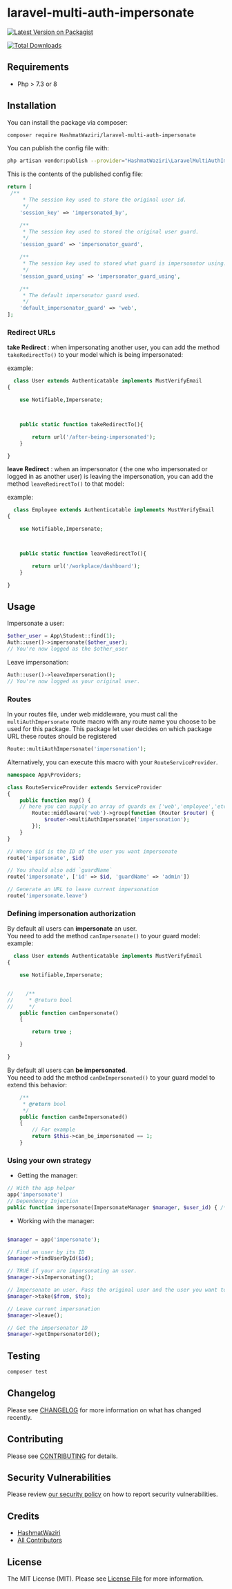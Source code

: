 # laravel-multi-auth-impersonate

[![Latest Version on Packagist](https://img.shields.io/packagist/v/HashmatWaziri/laravel-multi-auth-impersonate.svg?style=flat-square)](https://packagist.org/packages/HashmatWaziri/laravel-multi-auth-impersonate)

[comment]: <> ([![GitHub Tests Action Status]&#40;https://img.shields.io/github/workflow/status/HashmatWaziri/laravel-multi-auth-impersonate/run-tests?label=tests&#41;]&#40;https://github.com/HashmatWaziri/laravel-multi-auth-impersonate/actions?query=workflow%3ATests+branch%3Amaster&#41;)
[![Total Downloads](https://img.shields.io/packagist/dt/HashmatWaziri/laravel-multi-auth-impersonate.svg?style=flat-square)](https://packagist.org/packages/HashmatWaziri/laravel-multi-auth-impersonate)





## Requirements
- Php > 7.3 or 8

## Installation

You can install the package via composer:

```bash
composer require HashmatWaziri/laravel-multi-auth-impersonate
```



You can publish the config file with:
```bash
php artisan vendor:publish --provider="HashmatWaziri\LaravelMultiAuthImpersonate\LaravelMultiAuthImpersonateServiceProvider" --tag="multiAuthImpersonate"
```

This is the contents of the published config file:

```php
return [
 /**
     * The session key used to store the original user id.
     */
    'session_key' => 'impersonated_by',

    /**
     * The session key used to stored the original user guard.
     */
    'session_guard' => 'impersonator_guard',

    /**
     * The session key used to stored what guard is impersonator using.
     */
    'session_guard_using' => 'impersonator_guard_using',

    /**
     * The default impersonator guard used.
     */
    'default_impersonator_guard' => 'web',
];
```

### Redirect URLs

**take Redirect** : when impersonating another user, you can add the method  `takeRedirectTo()` to your model which is being impersonated:

example:
```php
  class User extends Authenticatable implements MustVerifyEmail
{

    use Notifiable,Impersonate;



    public static function takeRedirectTo(){

        return url('/after-being-impersonated');
    }

}
```


**leave Redirect** : when an impersonator ( the one who impersonated or logged in as another user) is leaving the impersonation, you can add the method  `leaveRedirectTo()` to that model:

example:
```php
  class Employee extends Authenticatable implements MustVerifyEmail
{

    use Notifiable,Impersonate;



    public static function leaveRedirectTo(){

        return url('/workplace/dashboard');
    }

}
```


## Usage


Impersonate a user:
```php
$other_user = App\Student::find(1);
Auth::user()->impersonate($other_user);
// You're now logged as the $other_user
```

Leave impersonation:
```php
Auth::user()->leaveImpersonation();
// You're now logged as your original user.
```

### Routes

In your routes file, under web middleware, you must call the `multiAuthImpersonate` route macro with any route name you choose to be used for this package.
This package let user decides on which package URL these routes should be registered

```php
Route::multiAuthImpersonate('impersonation');
```

Alternatively, you can execute this macro with your `RouteServiceProvider`.

```php
namespace App\Providers;

class RouteServiceProvider extends ServiceProvider
{
    public function map() {
	// here you can supply an array of guards ex ['web','employee','etc'] so that each can impersonate other
        Route::middleware('web')->group(function (Router $router) {
            $router->multiAuthImpersonate('impersonation');
        });
    }
}
```

```php
// Where $id is the ID of the user you want impersonate
route('impersonate', $id)

// You should also add `guardName`
route('impersonate', ['id' => $id, 'guardName' => 'admin'])

// Generate an URL to leave current impersonation
route('impersonate.leave')

```
### Defining impersonation authorization

By default all users can **impersonate** an user.  
You need to add the method `canImpersonate()` to your guard model:
example:
```php
  class User extends Authenticatable implements MustVerifyEmail
{

    use Notifiable,Impersonate;


//    /**
//     * @return bool
//     */
    public function canImpersonate()
    {

        return true ;

    }

}
```

By default all users can **be impersonated**.  
You need to add the method `canBeImpersonated()` to your guard model to extend this behavior:

```php
    /**
     * @return bool
     */
    public function canBeImpersonated()
    {
        // For example
        return $this->can_be_impersonated == 1;
    }
```

### Using your own strategy

- Getting the manager:
```php
// With the app helper
app('impersonate')
// Dependency Injection
public function impersonate(ImpersonateManager $manager, $user_id) { /* ... */ }
```

- Working with the manager:

```php

$manager = app('impersonate');

// Find an user by its ID
$manager->findUserById($id);

// TRUE if your are impersonating an user.
$manager->isImpersonating();

// Impersonate an user. Pass the original user and the user you want to impersonate
$manager->take($from, $to);

// Leave current impersonation
$manager->leave();

// Get the impersonator ID
$manager->getImpersonatorId();
```

## Testing

```bash
composer test
```

## Changelog

Please see [CHANGELOG](CHANGELOG.md) for more information on what has changed recently.

## Contributing

Please see [CONTRIBUTING](.github/CONTRIBUTING.md) for details.

## Security Vulnerabilities

Please review [our security policy](../../security/policy) on how to report security vulnerabilities.

## Credits

- [HashmatWaziri](https://github.com/HashmatWaziri)
- [All Contributors](../../contributors)

## License

The MIT License (MIT). Please see [License File](LICENSE.md) for more information.
